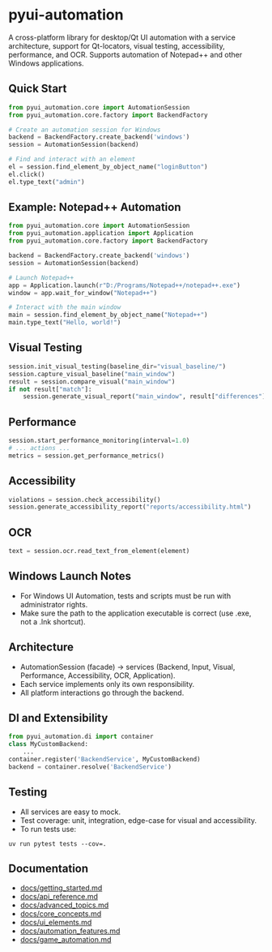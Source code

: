 # pyui-automation

A cross-platform library for desktop/Qt UI automation with a service architecture, support for Qt-locators, visual testing, accessibility, performance, and OCR. Supports automation of Notepad++ and other Windows applications.

## Quick Start
```python
from pyui_automation.core import AutomationSession
from pyui_automation.core.factory import BackendFactory

# Create an automation session for Windows
backend = BackendFactory.create_backend('windows')
session = AutomationSession(backend)

# Find and interact with an element
el = session.find_element_by_object_name("loginButton")
el.click()
el.type_text("admin")
```

## Example: Notepad++ Automation
```python
from pyui_automation.core import AutomationSession
from pyui_automation.application import Application
from pyui_automation.core.factory import BackendFactory

backend = BackendFactory.create_backend('windows')
session = AutomationSession(backend)

# Launch Notepad++
app = Application.launch(r"D:/Programs/Notepad++/notepad++.exe")
window = app.wait_for_window("Notepad++")

# Interact with the main window
main = session.find_element_by_object_name("Notepad++")
main.type_text("Hello, world!")
```

## Visual Testing
```python
session.init_visual_testing(baseline_dir="visual_baseline/")
session.capture_visual_baseline("main_window")
result = session.compare_visual("main_window")
if not result["match"]:
    session.generate_visual_report("main_window", result["differences"], "reports/")
```

## Performance
```python
session.start_performance_monitoring(interval=1.0)
# ... actions ...
metrics = session.get_performance_metrics()
```

## Accessibility
```python
violations = session.check_accessibility()
session.generate_accessibility_report("reports/accessibility.html")
```

## OCR
```python
text = session.ocr.read_text_from_element(element)
```

## Windows Launch Notes
- For Windows UI Automation, tests and scripts must be run with administrator rights.
- Make sure the path to the application executable is correct (use .exe, not a .lnk shortcut).

## Architecture
- AutomationSession (facade) → services (Backend, Input, Visual, Performance, Accessibility, OCR, Application).
- Each service implements only its own responsibility.
- All platform interactions go through the backend.

## DI and Extensibility
```python
from pyui_automation.di import container
class MyCustomBackend:
    ...
container.register('BackendService', MyCustomBackend)
backend = container.resolve('BackendService')
```

## Testing
- All services are easy to mock.
- Test coverage: unit, integration, edge-case for visual and accessibility.
- To run tests use:
```
uv run pytest tests --cov=.
```

## Documentation
- [docs/getting_started.md](docs/getting_started.md)
- [docs/api_reference.md](docs/api_reference.md)
- [docs/advanced_topics.md](docs/advanced_topics.md)
- [docs/core_concepts.md](docs/core_concepts.md)
- [docs/ui_elements.md](docs/ui_elements.md)
- [docs/automation_features.md](docs/automation_features.md)
- [docs/game_automation.md](docs/game_automation.md)
